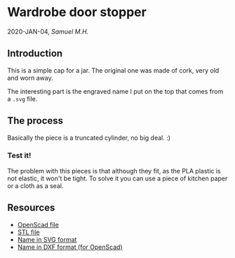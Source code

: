 # Wardrobe door stopper

2020-JAN-04, _Samuel M.H._


## Introduction
This is a simple cap for a jar. The original one was made of cork, very old and worn away. 

The interesting part is the engraved name I put on the top that comes from a `.svg` file.


## The process

Basically the piece is a truncated cylinder, no big deal. :)


### Test it!
The problem with this pieces is that although they fit, as the PLA plastic is not elastic, it won't be tight.
To solve it you can use a piece of kitchen paper or a cloth as a seal.



## Resources
* [OpenScad file](jar_cap.scad)
* [STL file](jar_cap.stl)
* [Name in SVG format](asun.svg)
* [Name in DXF format (for OpenScad)](asun.dxf)
